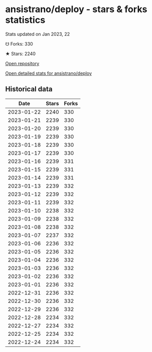 # ansistrano/deploy - stars & forks statistics

Stats updated on Jan 2023, 22

☋ Forks: 330

★ Stars: 2240

[Open repository](https://github.com/ansistrano/deploy)

[Open detailed stats for ansistrano/deploy](https://reviewgithub.com/rep/ansistrano/deploy)

## Historical data
| Date | Stars | Forks |
|------|-------|-------|
| 2023-01-22 | 2240 | 330 | 
| 2023-01-21 | 2239 | 330 | 
| 2023-01-20 | 2239 | 330 | 
| 2023-01-19 | 2239 | 330 | 
| 2023-01-18 | 2239 | 330 | 
| 2023-01-17 | 2239 | 330 | 
| 2023-01-16 | 2239 | 331 | 
| 2023-01-15 | 2239 | 331 | 
| 2023-01-14 | 2239 | 331 | 
| 2023-01-13 | 2239 | 332 | 
| 2023-01-12 | 2239 | 332 | 
| 2023-01-11 | 2239 | 332 | 
| 2023-01-10 | 2238 | 332 | 
| 2023-01-09 | 2238 | 332 | 
| 2023-01-08 | 2238 | 332 | 
| 2023-01-07 | 2237 | 332 | 
| 2023-01-06 | 2236 | 332 | 
| 2023-01-05 | 2236 | 332 | 
| 2023-01-04 | 2236 | 332 | 
| 2023-01-03 | 2236 | 332 | 
| 2023-01-02 | 2236 | 332 | 
| 2023-01-01 | 2236 | 332 | 
| 2022-12-31 | 2236 | 332 | 
| 2022-12-30 | 2236 | 332 | 
| 2022-12-29 | 2236 | 332 | 
| 2022-12-28 | 2234 | 332 | 
| 2022-12-27 | 2234 | 332 | 
| 2022-12-25 | 2234 | 332 | 
| 2022-12-24 | 2234 | 332 | 

